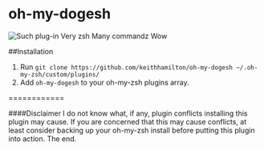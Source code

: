 oh-my-dogesh
============

![Such plug-in     Very zsh      Many commandz    Wow](http://i.imgur.com/KUqeGTJ.jpg)

##Installation
1. Run ```git clone https://github.com/keithhamilton/oh-my-dogesh ~/.oh-my-zsh/custom/plugins/```
2. Add ```oh-my-dogesh``` to your oh-my-zsh plugins array.

============

####Disclaimer
I do not know what, if any, plugin conflicts installing this plugin may cause. If you are concerned that this may cause conflicts, at least consider backing up your oh-my-zsh install before putting this plugin into action. The end.
